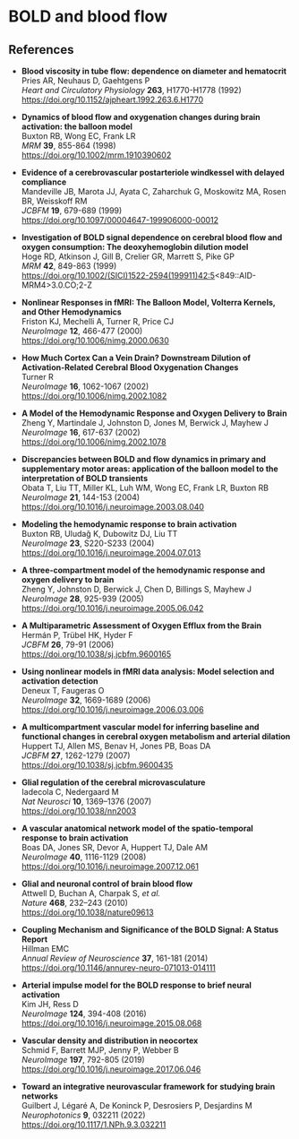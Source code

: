 # BOLD and blood flow

## References

- **Blood viscosity in tube flow: dependence on diameter and hematocrit** <br />
  Pries AR, Neuhaus D, Gaehtgens P <br />
  _Heart and Circulatory Physiology_ **263**, H1770-H1778 (1992) <br />
  https://doi.org/10.1152/ajpheart.1992.263.6.H1770

- **Dynamics of blood flow and oxygenation changes during brain activation: the balloon model** <br />
  Buxton RB, Wong EC, Frank LR <br />
  _MRM_ **39**, 855-864 (1998) <br />
  https://doi.org/10.1002/mrm.1910390602

- **Evidence of a cerebrovascular postarteriole windkessel with delayed compliance** <br />
  Mandeville JB, Marota JJ, Ayata C, Zaharchuk G, Moskowitz MA, Rosen BR, Weisskoff RM <br />
  _JCBFM_ **19**, 679-689 (1999) <br />
  https://doi.org/10.1097/00004647-199906000-00012

- **Investigation of BOLD signal dependence on cerebral blood flow and oxygen consumption: The deoxyhemoglobin dilution model** <br />
  Hoge RD, Atkinson J, Gill B, Crelier GR, Marrett S, Pike GP <br />
  _MRM_ **42**, 849-863 (1999) <br />
  https://doi.org/10.1002/(SICI)1522-2594(199911)42:5<849::AID-MRM4>3.0.CO;2-Z

- **Nonlinear Responses in fMRI: The Balloon Model, Volterra Kernels, and Other Hemodynamics** <br />
  Friston KJ, Mechelli A, Turner R, Price CJ <br />
  _NeuroImage_ **12**, 466-477 (2000) <br />
  https://doi.org/10.1006/nimg.2000.0630

- **How Much Cortex Can a Vein Drain? Downstream Dilution of Activation-Related Cerebral Blood Oxygenation Changes** <br />
  Turner R <br />
  _NeuroImage_ **16**, 1062-1067 (2002) <br />
  https://doi.org/10.1006/nimg.2002.1082

- **A Model of the Hemodynamic Response and Oxygen Delivery to Brain** <br />
  Zheng Y, Martindale J, Johnston D, Jones M, Berwick J, Mayhew J <br />
  _NeuroImage_ **16**, 617-637 (2002) <br />
  https://doi.org/10.1006/nimg.2002.1078

- **Discrepancies between BOLD and flow dynamics in primary and supplementary motor areas: application of the balloon model to the interpretation of BOLD transients** <br />
  Obata T, Liu TT, Miller KL, Luh WM, Wong EC, Frank LR, Buxton RB <br />
  _NeuroImage_ **21**, 144-153 (2004) <br />
  https://doi.org/10.1016/j.neuroimage.2003.08.040

- **Modeling the hemodynamic response to brain activation** <br />
  Buxton RB, Uludağ K, Dubowitz DJ, Liu TT <br />
  _NeuroImage_ **23**, S220-S233 (2004) <br />
  https://doi.org/10.1016/j.neuroimage.2004.07.013
  
- **A three-compartment model of the hemodynamic response and oxygen delivery to brain** <br />
  Zheng Y, Johnston D, Berwick J, Chen D, Billings S, Mayhew J <br />
  _NeuroImage_ **28**, 925-939 (2005) <br />
  https://doi.org/10.1016/j.neuroimage.2005.06.042

- **A Multiparametric Assessment of Oxygen Efflux from the Brain** <br />
  Hermán P, Trübel HK, Hyder F <br />
  _JCBFM_ **26**, 79-91 (2006) <br />
  https://doi.org/10.1038/sj.jcbfm.9600165

- **Using nonlinear models in fMRI data analysis: Model selection and activation detection** <br />
  Deneux T, Faugeras O <br />
  _NeuroImage_ **32**, 1669-1689 (2006) <br />
  https://doi.org/10.1016/j.neuroimage.2006.03.006

- **A multicompartment vascular model for inferring baseline and functional changes in cerebral oxygen metabolism and arterial dilation** <br />
  Huppert TJ, Allen MS, Benav H, Jones PB, Boas DA <br />
  _JCBFM_ **27**, 1262-1279 (2007) <br />
  https://doi.org/10.1038/sj.jcbfm.9600435

- **Glial regulation of the cerebral microvasculature** <br />
  Iadecola C, Nedergaard M <br />
  _Nat Neurosci_ **10**, 1369–1376 (2007) <br />
  https://doi.org/10.1038/nn2003
  
- **A vascular anatomical network model of the spatio-temporal response to brain activation** <br />
  Boas DA, Jones SR, Devor A, Huppert TJ, Dale AM <br />
  _NeuroImage_ **40**, 1116-1129 (2008) <br />
  https://doi.org/10.1016/j.neuroimage.2007.12.061
  
- **Glial and neuronal control of brain blood flow** <br />
  Attwell D, Buchan A, Charpak S, _et al._ <br />
  _Nature_ **468**, 232–243 (2010) <br />
  https://doi.org/10.1038/nature09613
  
- **Coupling Mechanism and Significance of the BOLD Signal: A Status Report** <br />
  Hillman EMC <br />
  _Annual Review of Neuroscience_ **37**, 161-181 (2014) <br />
  https://doi.org/10.1146/annurev-neuro-071013-014111

- **Arterial impulse model for the BOLD response to brief neural activation** <br />
  Kim JH, Ress D <br />
  _NeuroImage_ **124**, 394-408 (2016) <br />
  https://doi.org/10.1016/j.neuroimage.2015.08.068

- **Vascular density and distribution in neocortex** <br />
  Schmid F, Barrett MJP, Jenny P, Webber B <br />
  _NeuroImage_ **197**, 792-805 (2019) <br />
  https://doi.org/10.1016/j.neuroimage.2017.06.046

- **Toward an integrative neurovascular framework for studying brain networks** <br />
  Guilbert J, Légaré A, De Koninck P, Desrosiers P, Desjardins M <br />
  _Neurophotonics_ **9**, 032211 (2022) <br />
  https://doi.org/10.1117/1.NPh.9.3.032211
